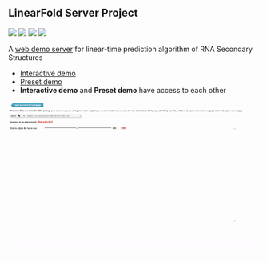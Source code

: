 ## LinearFold Server Project
![](https://img.shields.io/badge/Web-HTML5.0-green.svg) ![](https://img.shields.io/badge/Web-JavaScript-blue.svg) ![](https://img.shields.io/badge/Web-CSS-yellow.svg) ![](https://img.shields.io/badge/language-python-orange.svg)

A [web demo server](http://linearfold.eecs.oregonstate.edu) for linear-time prediction algorithm of RNA Secondary Structures
- [Interactive demo](http://linearfold.eecs.oregonstate.edu)
- [Preset demo](http://web.engr.oregonstate.edu/~liukaib/demo_json+canvas.html)
- **Interactive demo** and **Preset demo** have access to each other


[![d](./img/demo_preset_video_800.gif)](http://linearfold.eecs.oregonstate.edu)
